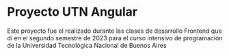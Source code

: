 # Proyecto UTN Angular

Este proyecto fue el realizado durante las clases de desarrollo Frontend que dí en el segundo semestre de 2023 para el curso intensivo de programación de la Universidad Tecnológica Nacional de Buenos Aires

